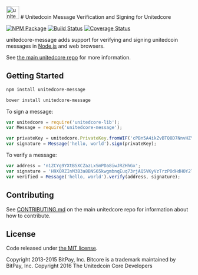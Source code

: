 <img src="http://bitcore.io/css/images/module-message.png" alt="unitedcore message" height="35">
# Unitedcoin Message Verification and Signing for Unitedcore


[![NPM Package](https://img.shields.io/npm/v/unitedcore-message.svg?style=flat-square)](https://www.npmjs.org/package/unitedcore-message)
[![Build Status](https://img.shields.io/travis/unitedcoin-project/unitedcore-message.svg?branch=master&style=flat-square)](https://travis-ci.org/unitedcoin-project/unitedcore-message)
[![Coverage Status](https://img.shields.io/coveralls/unitedcoin-project/unitedcore-message.svg?style=flat-square)](https://coveralls.io/r/unitedcoin-project/unitedcore-message?branch=master)

unitedcore-message adds support for verifying and signing unitedcoin messages in [Node.js](http://nodejs.org/) and web browsers.

See [the main unitedcore repo](https://github.com/unitedcoin-project/unitedcore) for more information.

## Getting Started

```sh
npm install unitedcore-message
```

```sh
bower install unitedcore-message
```

To sign a message:

```javascript
var unitedcore = require('unitedcore-lib');
var Message = require('unitedcore-message');

var privateKey = unitedcore.PrivateKey.fromWIF('cPBn5A4ikZvBTQ8D7NnvHZYCAxzDZ5Z2TSGW2LkyPiLxqYaJPBW4');
var signature = Message('hello, world').sign(privateKey);
```

To verify a message:

```javascript
var address = 'n1ZCYg9YXtB5XCZazLxSmPDa8iwJRZHhGx';
var signature = 'H9XORZInM3B3a8BNS65kwgmbnqEuq73rjAQ5VKyVzTrzPOdHdHOY2lfoph5auvMgLSr7bh+nEQSG/f2kv9TnsbY=';
var verified = Message('hello, world').verify(address, signature);
```

## Contributing

See [CONTRIBUTING.md](https://github.com/unitedcoin-project/unitedcore/blob/master/CONTRIBUTING.md) on the main unitedcore repo for information about how to contribute.

## License

Code released under [the MIT license](https://github.com/unitedcoin-project/unitedcore/blob/master/LICENSE).

Copyright 2013-2015 BitPay, Inc. Bitcore is a trademark maintained by BitPay, Inc.
Copyright 2016 The Unitedcoin Core Developers

